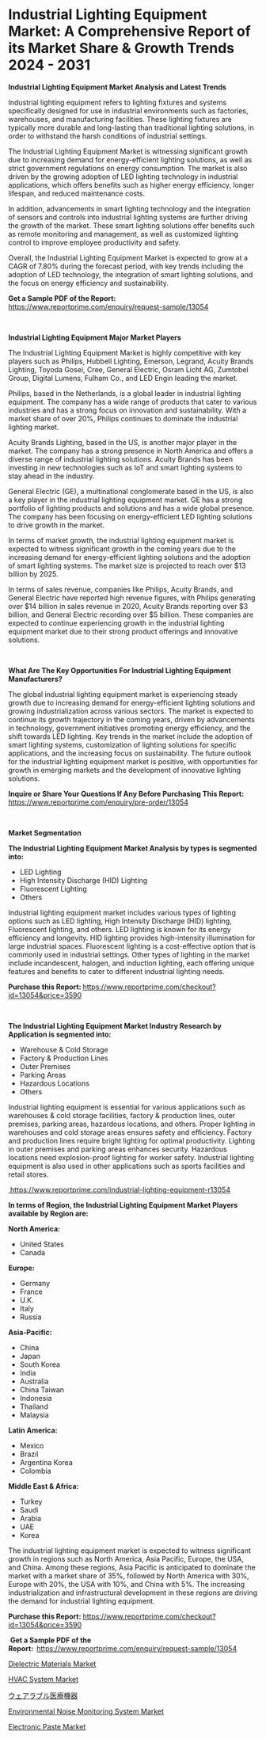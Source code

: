 <p><h1>Industrial Lighting Equipment Market: A Comprehensive Report of its Market Share & Growth Trends 2024 - 2031</h1></p><p><strong>Industrial Lighting Equipment Market Analysis and Latest Trends</strong></p>
<p><p>Industrial lighting equipment refers to lighting fixtures and systems specifically designed for use in industrial environments such as factories, warehouses, and manufacturing facilities. These lighting fixtures are typically more durable and long-lasting than traditional lighting solutions, in order to withstand the harsh conditions of industrial settings.</p><p>The Industrial Lighting Equipment Market is witnessing significant growth due to increasing demand for energy-efficient lighting solutions, as well as strict government regulations on energy consumption. The market is also driven by the growing adoption of LED lighting technology in industrial applications, which offers benefits such as higher energy efficiency, longer lifespan, and reduced maintenance costs.</p><p>In addition, advancements in smart lighting technology and the integration of sensors and controls into industrial lighting systems are further driving the growth of the market. These smart lighting solutions offer benefits such as remote monitoring and management, as well as customized lighting control to improve employee productivity and safety.</p><p>Overall, the Industrial Lighting Equipment Market is expected to grow at a CAGR of 7.80% during the forecast period, with key trends including the adoption of LED technology, the integration of smart lighting solutions, and the focus on energy efficiency and sustainability.</p></p>
<p><strong>Get a Sample PDF of the Report:&nbsp;</strong> <a href="https://www.reportprime.com/enquiry/request-sample/13054">https://www.reportprime.com/enquiry/request-sample/13054</a></p>
<p>&nbsp;</p>
<p><strong>Industrial Lighting Equipment Major Market Players</strong></p>
<p><p>The Industrial Lighting Equipment Market is highly competitive with key players such as Philips, Hubbell Lighting, Emerson, Legrand, Acuity Brands Lighting, Toyoda Gosei, Cree, General Electric, Osram Licht AG, Zumtobel Group, Digital Lumens, Fulham Co., and LED Engin leading the market. </p><p>Philips, based in the Netherlands, is a global leader in industrial lighting equipment. The company has a wide range of products that cater to various industries and has a strong focus on innovation and sustainability. With a market share of over 20%, Philips continues to dominate the industrial lighting market.</p><p>Acuity Brands Lighting, based in the US, is another major player in the market. The company has a strong presence in North America and offers a diverse range of industrial lighting solutions. Acuity Brands has been investing in new technologies such as IoT and smart lighting systems to stay ahead in the industry.</p><p>General Electric (GE), a multinational conglomerate based in the US, is also a key player in the industrial lighting equipment market. GE has a strong portfolio of lighting products and solutions and has a wide global presence. The company has been focusing on energy-efficient LED lighting solutions to drive growth in the market.</p><p>In terms of market growth, the industrial lighting equipment market is expected to witness significant growth in the coming years due to the increasing demand for energy-efficient lighting solutions and the adoption of smart lighting systems. The market size is projected to reach over $13 billion by 2025.</p><p>In terms of sales revenue, companies like Philips, Acuity Brands, and General Electric have reported high revenue figures, with Philips generating over $14 billion in sales revenue in 2020, Acuity Brands reporting over $3 billion, and General Electric recording over $5 billion. These companies are expected to continue experiencing growth in the industrial lighting equipment market due to their strong product offerings and innovative solutions.</p></p>
<p>&nbsp;</p>
<p><strong>What Are The Key Opportunities For Industrial Lighting Equipment Manufacturers?</strong></p>
<p><p>The global industrial lighting equipment market is experiencing steady growth due to increasing demand for energy-efficient lighting solutions and growing industrialization across various sectors. The market is expected to continue its growth trajectory in the coming years, driven by advancements in technology, government initiatives promoting energy efficiency, and the shift towards LED lighting. Key trends in the market include the adoption of smart lighting systems, customization of lighting solutions for specific applications, and the increasing focus on sustainability. The future outlook for the industrial lighting equipment market is positive, with opportunities for growth in emerging markets and the development of innovative lighting solutions.</p></p>
<p><strong>Inquire or Share Your Questions If Any Before Purchasing This Report:</strong> <a href="https://www.reportprime.com/enquiry/pre-order/13054">https://www.reportprime.com/enquiry/pre-order/13054</a></p>
<p>&nbsp;</p>
<p><strong>Market Segmentation</strong></p>
<p><strong>The Industrial Lighting Equipment Market Analysis by types is segmented into:</strong></p>
<p><ul><li>LED Lighting</li><li>High Intensity Discharge (HID) Lighting</li><li>Fluorescent Lighting</li><li>Others</li></ul></p>
<p><p>Industrial lighting equipment market includes various types of lighting options such as LED lighting, High Intensity Discharge (HID) lighting, Fluorescent lighting, and others. LED lighting is known for its energy efficiency and longevity. HID lighting provides high-intensity illumination for large industrial spaces. Fluorescent lighting is a cost-effective option that is commonly used in industrial settings. Other types of lighting in the market include incandescent, halogen, and induction lighting, each offering unique features and benefits to cater to different industrial lighting needs.</p></p>
<p><strong>Purchase this Report:&nbsp;</strong><a href="https://www.reportprime.com/checkout?id=13054&price=3590">https://www.reportprime.com/checkout?id=13054&price=3590</a></p>
<p>&nbsp;</p>
<p><strong>The Industrial Lighting Equipment Market Industry Research by Application is segmented into:</strong></p>
<p><ul><li>Warehouse & Cold Storage</li><li>Factory & Production Lines</li><li>Outer Premises</li><li>Parking Areas</li><li>Hazardous Locations</li><li>Others</li></ul></p>
<p><p>Industrial lighting equipment is essential for various applications such as warehouses & cold storage facilities, factory & production lines, outer premises, parking areas, hazardous locations, and others. Proper lighting in warehouses and cold storage areas ensures safety and efficiency. Factory and production lines require bright lighting for optimal productivity. Lighting in outer premises and parking areas enhances security. Hazardous locations need explosion-proof lighting for worker safety. Industrial lighting equipment is also used in other applications such as sports facilities and retail stores.</p></p>
<p><a href="https://www.reportprime.com/industrial-lighting-equipment-r13054">&nbsp;https://www.reportprime.com/industrial-lighting-equipment-r13054</a></p>
<p><strong>In terms of Region, the Industrial Lighting Equipment Market Players available by Region are:</strong></p>
<p>
    <p> <strong> North America: </strong>
        <ul>
            <li>United States</li>
            <li>Canada</li>
        </ul>
        </p> 
    <p> <strong> Europe: </strong>
        <ul>
            <li>Germany</li>
            <li>France</li>
            <li>U.K.</li>
            <li>Italy</li>
            <li>Russia</li>
        </ul>
        </p> 
    <p> <strong> Asia-Pacific: </strong>
        <ul>
            <li>China</li>
            <li>Japan</li>
            <li>South Korea</li>
            <li>India</li>
            <li>Australia</li>
            <li>China Taiwan</li>
            <li>Indonesia</li>
            <li>Thailand</li>
            <li>Malaysia</li>
        </ul>
        </p> 
    <p> <strong> Latin America: </strong>
        <ul>
            <li>Mexico</li>
            <li>Brazil</li>
            <li>Argentina Korea</li>
            <li>Colombia</li>
        </ul>
        </p> 
    <p> <strong> Middle East & Africa: </strong>
        <ul>
            <li>Turkey</li>
            <li>Saudi</li>
            <li>Arabia</li>
            <li>UAE</li>
            <li>Korea</li>
        </ul>
    </p>
    </p>
<p><p>The industrial lighting equipment market is expected to witness significant growth in regions such as North America, Asia Pacific, Europe, the USA, and China. Among these regions, Asia Pacific is anticipated to dominate the market with a market share of 35%, followed by North America with 30%, Europe with 20%, the USA with 10%, and China with 5%. The increasing industrialization and infrastructural development in these regions are driving the demand for industrial lighting equipment.</p></p>
<p><strong>Purchase this Report: </strong><a href="https://www.reportprime.com/checkout?id=13054&price=3590">https://www.reportprime.com/checkout?id=13054&price=3590</a></p>
<p>&nbsp;<strong>Get a Sample PDF of the Report:&nbsp;&nbsp;</strong><a href="https://www.reportprime.com/enquiry/request-sample/13054">https://www.reportprime.com/enquiry/request-sample/13054</a></p>
<p><strong></strong></p>
<p><p><a href="https://issuu.com/reportprime-2/docs/dielectric-materials-market-size-2030.pptx">Dielectric Materials Market</a></p><p><a href="https://github.com/Sarissaschmalingtr6fz2739/Market-Research-Report-List-2/blob/main/hvac-system-market.md">HVAC System Market</a></p><p><a href="https://github.com/EthanMorar2011/Market-Research-Report-List-1/blob/main/121466620797.md">ウェアラブル医療機器</a></p><p><a href="https://github.com/jodemen/Market-Research-Report-List-2/blob/main/environmental-noise-monitoring-system-market.md">Environmental Noise Monitoring System Market</a></p><p><a href="https://issuu.com/reportprime-2/docs/electronic-paste-market-size-2030.pptx">Electronic Paste Market</a></p></p>